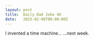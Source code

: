 ```yaml
---
layout: post
title:  Daily Dad Joke 4U
date:   2025-02-08T00:00:00Z
---
```

I invented a time machine... ...next week.
